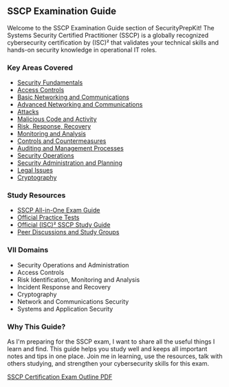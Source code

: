 ## SSCP Examination Guide

Welcome to the SSCP Examination Guide section of SecurityPrepKit! The Systems Security Certified Practitioner (SSCP) is a globally recognized cybersecurity certification by (ISC)² that validates your technical skills and hands-on security knowledge in operational IT roles.

### Key Areas Covered

- [Security Fundamentals]()
- [Access Controls]()
- [Basic Networking and Communications]()
- [Advanced Networking and Communications]()
- [Attacks]()
- [Malicious Code and Activity]()
- [Risk, Response, Recovery]()
- [Monitoring and Analysis]()
- [Controls and Countermeasures]()
- [Auditing and Management Processes]()
- [Security Operations]()
- [Security Administration and Planning]()
- [Legal Issues]()
- [Cryptography]()

### Study Resources

- [SSCP All-in-One Exam Guide]()
- [Official Practice Tests]()
- [Official (ISC)² SSCP Study Guide]()
- [Peer Discussions and Study Groups]()

### VII Domains

- Security Operations and Administration
- Access Controls
- Risk Identification, Monitoring and Analysis
- Incident Response and Recovery
- Cryptography
- Network and Communications Security
- Systems and Application Security

### Why This Guide?

As I'm preparing for the SSCP exam, I want to share all the useful things I learn and find. This guide helps you study well and keeps all important notes and tips in one place. Join me in learning, use the resources, talk with others studying, and strengthen your cybersecurity skills for this exam.

[SSCP Certification Exam Outline PDF](https://www.isc2.org/-/media/Project/ISC2/Main/Media/documents/exam-outlines/SSCP-Exam-Outline-November-2021-English.pdf?rev=a56242c051064298aeaa5054f71c6e71&hash=68E048A1373F3019E99E1A026F76CE3C)